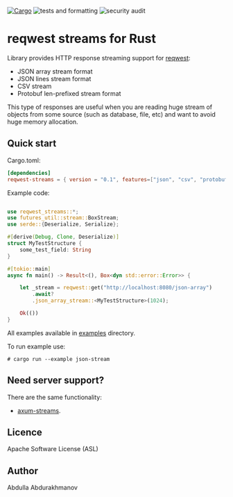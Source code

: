 [![Cargo](https://img.shields.io/crates/v/reqwest-streams.svg)](https://crates.io/crates/reqwest-streams)
![tests and formatting](https://github.com/abdolence/reqwest-streams-rs/workflows/tests%20&amp;%20formatting/badge.svg)
![security audit](https://github.com/abdolence/reqwest-streams-rs/workflows/security%20audit/badge.svg)

# reqwest streams for Rust

Library provides HTTP response streaming support for [reqwest](https://github.com/seanmonstar/reqwest):
- JSON array stream format
- JSON lines stream format
- CSV stream
- Protobuf len-prefixed stream format

This type of responses are useful when you are reading huge stream of objects from some source (such as database, file, etc)
and want to avoid huge memory allocation.

## Quick start

Cargo.toml:
```toml
[dependencies]
reqwest-streams = { version = "0.1", features=["json", "csv", "protobuf"] }
```

Example code:
```rust

use reqwest_streams::*;
use futures_util::stream::BoxStream;
use serde::{Deserialize, Serialize};

#[derive(Debug, Clone, Deserialize)]
struct MyTestStructure {
    some_test_field: String
}

#[tokio::main]
async fn main() -> Result<(), Box<dyn std::error::Error>> {

    let _stream = reqwest::get("http://localhost:8080/json-array")
        .await?
        .json_array_stream::<MyTestStructure>(1024);

    Ok(())
}
```

All examples available in [examples](examples) directory.

To run example use:
```
# cargo run --example json-stream
```

## Need server support?
There are the same functionality:
- [axum-streams](https://github.com/abdolence/axum-streams-rs).

## Licence
Apache Software License (ASL)

## Author
Abdulla Abdurakhmanov
